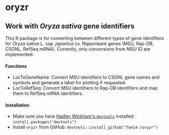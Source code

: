 oryzr
=====

Work with *Oryza sativa* gene identifiers
-----------------------------------------

This R package is for converting between different types of gene identifiers for *Oryza sativa* L. ssp. *japonica* cv. Nipponbare genes (MSU, Rap-DB, CSGNL, RefSeq mRNA). Currently, only conversions from MSU ID are implemented.

#### Functions

-   LocToGeneName: Convert MSU identifiers to CSGNL gene names and symbols and generate a label for plotting if requested.
-   LocToRefSeq: Convert MSU identifiers to Rap-DB identifiers and map them to RefSeq mRNA identifiers.

#### Installation

-   Make sure you have [Hadley Wickham's `devtools`](https://github.com/hadley/devtools) installed: `install.packages("devtools")`
-   Install `oryzr` from GitHub: `devtools::install_github("Tom14-/oryzr")`
